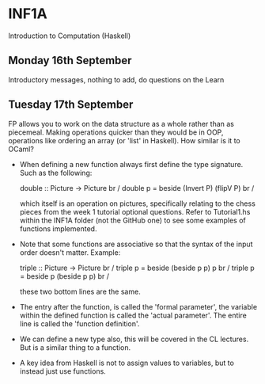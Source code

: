 # INF1A
Introduction to Computation (Haskell)

## Monday 16th September

Introductory messages, nothing to add, do questions on the Learn

## Tuesday 17th September

FP allows you to work on the data structure as a whole rather than as piecemeal. Making operations quicker than they would be in OOP, operations like ordering an array (or 'list' in Haskell). How similar is it to OCaml?

* When defining a new function always first define the type signature. Such as the following:

    double :: Picture -> Picture br /
    double p =  beside (Invert P) (flipV P) br /

    which itself is an operation on pictures, specifically relating to the chess pieces from the week 1 tutorial optional questions. Refer to Tutorial1.hs within the INF1A folder (not the GitHub one) to see some examples of functions implemented.

*  Note that some functions are associative so that the syntax of the input order doesn't matter. Example:

    triple :: Picture -> Picture br /
    triple p = beside (beside p p) p br /
    triple p = beside p (beside p p) br /

    these two bottom lines are the same.

* The entry after the function, is called the 'formal parameter', the variable within the defined function is called the 'actual parameter'. The entire line is called the 'function definition'.

* We can define a new type also, this will be covered in the CL lectures. But is a similar thing to a function.

* A key idea from Haskell is not to assign values to variables, but to instead just use functions.

